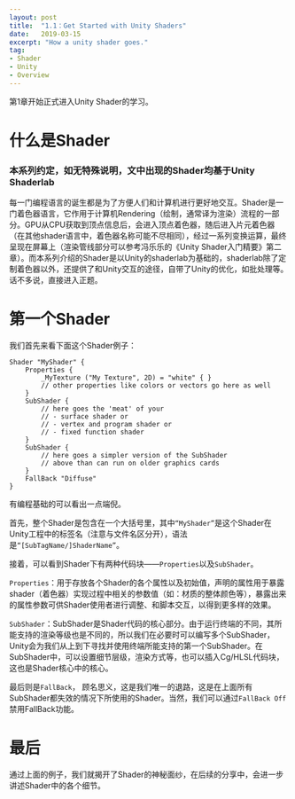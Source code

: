 ```yaml
---
layout: post
title:  "1.1：Get Started with Unity Shaders"
date:   2019-03-15
excerpt: "How a unity shader goes."
tag:
- Shader
- Unity
- Overview
---
```


第1章开始正式进入Unity Shader的学习。

# 什么是Shader

### 本系列约定，如无特殊说明，文中出现的Shader均基于Unity Shaderlab

每一门编程语言的诞生都是为了方便人们和计算机进行更好地交互。Shader是一门着色器语言，它作用于计算机Rendering（绘制，通常译为渲染）流程的一部分。GPU从CPU获取到顶点信息后，会进入顶点着色器，随后进入片元着色器（在其他shader语言中，着色器名称可能不尽相同），经过一系列变换运算，最终呈现在屏幕上（渲染管线部分可以参考冯乐乐的《Unity Shader入门精要》第二章）。而本系列介绍的Shader是以Unity的shaderlab为基础的，shaderlab除了定制着色器以外，还提供了和Unity交互的途径，自带了Unity的优化，如批处理等。话不多说，直接进入正题。

# 第一个Shader

我们首先来看下面这个Shader例子：

```
Shader "MyShader" {
    Properties {
        _MyTexture ("My Texture", 2D) = "white" { }
        // other properties like colors or vectors go here as well
    }
    SubShader {
        // here goes the 'meat' of your
        // - surface shader or
        // - vertex and program shader or
        // - fixed function shader
    }
    SubShader {
        // here goes a simpler version of the SubShader
        // above than can run on older graphics cards
    }
    FallBack "Diffuse"
}
```

有编程基础的可以看出一点端倪。

首先，整个Shader是包含在一个大括号里，其中`“MyShader”`是这个Shader在Unity工程中的标签名（注意与文件名区分开），语法是`“[SubTagName/]ShaderName”`。

接着，可以看到Shader下有两种代码块——`Properties`以及`SubShader`。

`Properties`：用于存放各个Shader的各个属性以及初始值，声明的属性用于暴露shader（着色器）实现过程中相关的参数值（如：材质的整体颜色等），暴露出来的属性参数可供Shader使用者进行调整、和脚本交互，以得到更多样的效果。

`SubShader`：SubShader是Shader代码的核心部分。由于运行终端的不同，其所能支持的渲染等级也是不同的，所以我们在必要时可以编写多个SubShader，Unity会为我们从上到下寻找并使用终端所能支持的第一个SubShader。在SubShader中，可以设置细节层级，渲染方式等，也可以插入Cg/HLSL代码块，这也是Shader核心中的核心。

最后则是`FallBack`， 顾名思义，这是我们唯一的退路，这是在上面所有SubShader都失效的情况下所使用的Shader。当然，我们可以通过`FallBack Off`禁用FallBack功能。

# 最后

通过上面的例子，我们就揭开了Shader的神秘面纱，在后续的分享中，会进一步讲述Shader中的各个细节。